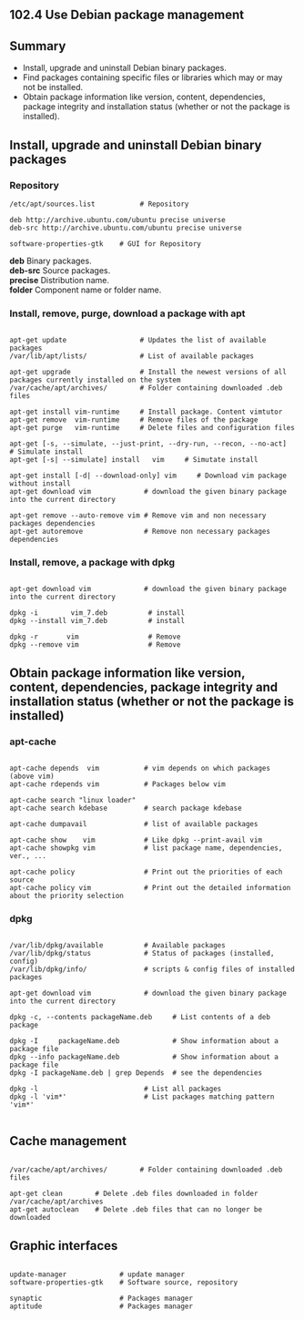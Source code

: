 102.4 Use Debian package management
-----------------------------------

Summary
-------

- Install, upgrade and uninstall Debian binary packages.
- Find packages containing specific files or libraries which may or may not be installed.
- Obtain package information like version, content, dependencies, package integrity and installation status (whether or not the package is installed).

Install, upgrade and uninstall Debian binary packages
-----------------------------------------------------

### Repository ###

<pre><code>/etc/apt/sources.list           # Repository

deb http://archive.ubuntu.com/ubuntu precise universe
deb-src http://archive.ubuntu.com/ubuntu precise universe

software-properties-gtk    # GUI for Repository
</code></pre>

**deb** Binary packages.  
**deb-src** Source packages.  
**precise** Distribution name.  
**folder**  Component name or folder name.  


### Install, remove, purge, download a package with apt ###
<pre><code>
apt-get update                  # Updates the list of available packages
/var/lib/apt/lists/             # List of available packages

apt-get upgrade                 # Install the newest versions of all packages currently installed on the system
/var/cache/apt/archives/        # Folder containing downloaded .deb files

apt-get install vim-runtime     # Install package. Content vimtutor
apt-get remove  vim-runtime     # Remove files of the package
apt-get purge   vim-runtime     # Delete files and configuration files

apt-get [-s, --simulate, --just-print, --dry-run, --recon, --no-act]  # Simulate install
apt-get [-s| --simulate] install   vim     # Simutate install

apt-get install [-d| --download-only] vim     # Download vim package without install
apt-get download vim             # download the given binary package into the current directory

apt-get remove --auto-remove vim # Remove vim and non necessary packages dependencies
apt-get autoremove               # Remove non necessary packages dependencies
</code></pre>


### Install, remove, a package with dpkg ###
<pre><code>
apt-get download vim             # download the given binary package into the current directory

dpkg -i        vim_7.deb          # install 
dpkg --install vim_7.deb          # install 

dpkg -r       vim                 # Remove
dpkg --remove vim                 # Remove
</code></pre>


Obtain package information like version, content, dependencies, package integrity and installation status (whether or not the package is installed)
---------------------------------------------------------------------------------------------------------------------------------------------------

### apt-cache

<pre><code>
apt-cache depends  vim           # vim depends on which packages (above vim)
apt-cache rdepends vim           # Packages below vim 

apt-cache search "linux loader"
apt-cache search kdebase         # search package kdebase

apt-cache dumpavail              # list of available packages

apt-cache show    vim            # Like dpkg --print-avail vim  
apt-cache showpkg vim            # list package name, dependencies, ver., ...

apt-cache policy                 # Print out the priorities of each source
apt-cache policy vim             # Print out the detailed information about the priority selection
</code></pre>

### dpkg ###

<pre><code>
/var/lib/dpkg/available          # Available packages
/var/lib/dpkg/status             # Status of packages (installed, config) 
/var/lib/dpkg/info/              # scripts & config files of installed packages

apt-get download vim             # download the given binary package into the current directory

dpkg -c, --contents packageName.deb     # List contents of a deb package

dpkg -I     packageName.deb             # Show information about a package file
dpkg --info packageName.deb             # Show information about a package file
dpkg -I packageName.deb | grep Depends  # see the dependencies

dpkg -l                          # List all packages
dpkg -l 'vim*'                   # List packages matching pattern 'vim*'

</code></pre>


Cache management
----------------

<pre><code>
/var/cache/apt/archives/        # Folder containing downloaded .deb files

apt-get clean        # Delete .deb files downloaded in folder /var/cache/apt/archives
apt-get autoclean    # Delete .deb files that can no longer be downloaded
</code></pre>


Graphic interfaces
------------------

<pre><code>
update-manager             # update manager
software-properties-gtk    # Software source, repository

synaptic                   # Packages manager
aptitude                   # Packages manager
</code></pre>
